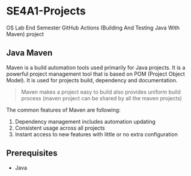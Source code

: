 # SE4A1-Projects
OS Lab End Semester GitHub Actions (Building And Testing Java With Maven) project

## Java Maven

Maven is a build automation tools used primarily for Java projects. It is a powerful project management tool that is based on POM (Project Object Model). It is used for projects build, dependency and documentation.
> Maven makes a project easy to build also provides uniform build process (maven project can be shared by all the maven projects)


The common features of Maven are following:

1. Dependency management includes automation updating
2. Consistent usage across all projects
3. Instant access to new features with little or no extra configuration

## Prerequisites

- Java

